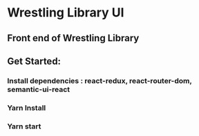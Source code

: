 # Wrestling Library UI
## Front end of Wrestling Library   


## Get Started:
### Install dependencies : react-redux, react-router-dom, semantic-ui-react
### Yarn Install
### Yarn start
